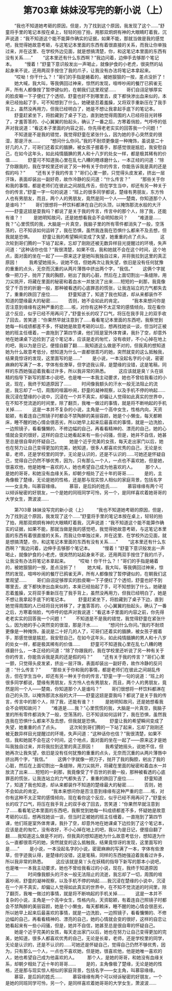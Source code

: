 # 　　第703章 妹妹没写完的新小说（上）
　　“我也不知道她考砸的原因，但是，为了找到这个原因，我发现了这个……”舒童将手里的笔记本按在桌上，轻轻的拍了拍，用那双炯炯有神的大眼睛盯着我，沉声说道：“我不知道这个能不能算作确实的证据，如果不能，那就当做是我的感觉吧，我觉得她故意考砸，与这笔记本里面的东西有着很直接的关系，而我让你单独过来，并在这里、在学校外边见面，就是想搞清楚，你，和这笔记本里面的东西有没有关系……”
　　“这本里还有什么东西啊？”我边问着，边伸手去够那个笔记本。
　　“慢着！”舒童下意识般发出一声喝止，就像护食的小老虎，很突然的站起身来不说，还用两双手按住了我的爪子，让我没有办法将笔记本拿起来。
　　“哎呦！你干什么？！”哥们的手指是蜷着的，被她狠狠的一按，差点没折了！
　　她大喊，我大叫，等我俩回过神来，惊然的发现，喧哗吵闹的餐厅已鸦雀无声，所有人都像按了暂停键似的，在朝我们这里观望……
　　哥们自诩足够厚实的脸皮唰一下子便红了个透彻，舒童也好不到哪里去，皮下都快渗出血来似的，本来已经抬起了手，可不知想到了什么，她硬是忍着羞臊，又将双手重新压在了我手背上，虽然没再用力，但我已经明白了，她是不想让我拿起手底下的笔记本。
　　舒童赶紧坐下，将脸藏到了桌子下边，直到她觉得周围的人已经将目光转移了，才羞答答的、小心翼翼的抬起头，确认了一番之后，方寒着俏脸，气呼呼的低声对我说道：“看这本子里面的内容之前，你先得老老实实的回答我一个问题！”
　　不知道是不是我的错觉，我觉得舒童在紧张什么，因为她的手心突然变的很湿，那是汗水……
　　“想问什么你问。”我的不耐烦更像是一种掩饰，虽说是二十好几的人了，可哥们还着实的腼腆，被女孩子握着手，那感觉很是尴尬，我安慰自己，在如今这年头，如此纯情腼腆的男人和十八岁的处女一样，都是极其稀有的价值……
　　舒童可不知道我心里在乱七八糟的瞎琢磨什么，一本正经的问道：“除了你跟我的，我在学校里还听说了另一种有关于你的传言，你能告诉我是真的还是假的吗？”
　　“还有关于我的传言？”哥们心里一颤，只觉得头皮发紧，挤出一层汗珠，表面却装出一副好奇，故作冷静的反问道：“什么传言？”
　　“那些关于你和我的事情，都是老师们在彼此之间胡乱传舌，但在学生当中，却还有另一种关于你的传言，”舒童一字一句的说道：“班上的很多同学都说，楚缘有男朋友，东方怜人也有男朋友，而且，两个人的男朋友，竟然是同一个人——楚南，你知道那个人是谁吗？”
　　哥们很想将一杯饮料都淋在自己的头顶，以掩饰那流水般的大汗——舒童这妞是耍我吗？都说了是关于我的传言，传言中的那个人，除了我，还能有谁？！
　　是她明知故问，还是她想看我会不会明知故问？
　　“难道是……我？”心里慌慌的我，大脑是一片真空，我脑子里的所有零件都消失了一般，空荡荡的，已不知该如何运转了，我在恐惧，虽然我连我在恐惧什么都来不及去想，但我就是恐惧。
　　舒童让我的希望瞬间变成了失望，她重重的点了点头。
　　这次轮到哥们腾的一下站了起来，忘却了刚刚还被无数异样目光提醒过的环境，失声问道：“这种话你也信？”我很清楚，如果不信，我和她就不会在这个时间，这个地点，面对面的坐在一起了——原来这才是她叫我独自过来，并将我拉到这里的真正原因！
　　我希望她摇头，说她不信，但她再次让我失望，依旧是没有任何犹豫的重重的点头，无奈而沉重的从两片薄唇中挤出两个字，“我信。”
　　这俩个字就像一把刀子，抛开了我的胸腔，剜出了我的心脏，然后在上面切割出一条缝隙，用刀尖挑开，将藏在里面的秘密和着血水一并放流了出来……短短的一刹那，我竟像受了千百世的折磨一般，那种被看透的心底罪恶的慌张，让我连站立的力气都失去了，重重的跌回了座位……
　　舒童知道了，知道了我也知道，却从来都装作不知道的楚缘最大的秘密……
　　否则，她不会如此的肯定。
　　“我本来想问你是否注意到缘缘有这种严重的恋……咳，对你有这种不太正常的感情倾向，现在看你这个反应，似乎已经不用再问了，”舒童长长的叹了口气，将压在我手背上的双手收了回去，苦笑道：“你果然早就注意到了……看看笔记本里面的东西吧，我察觉到她每一科成绩都差不多，怀疑她是故意考砸的以后，想再找她谈一谈，但当时正被她的班主任缠着，一直拖到了第四节课，他们班是室外体育课，我扑了空，却意外地在她课桌下边捡到了这个笔记本，应该是走的匆忙，没有收好，不小心掉在地上的吧，我以为是日记，便擅自翻了翻……我知道这么做是不对的，但我真的想知道她为什么故意考低分，想知道为什么一直都很乖巧的她，突然就变的这么抵触我，结果竟惊讶的发现，这里面写的是……”
　　是小说，一本没起名字的小说，密密麻麻的写满了一本，字体有些潦草，但字迹我认得，是楚缘的没错，这是笔稿，同样的东西她强迫着我看过许多，所以我非常的熟悉。
　　这应该就是臭丫头在妖精的指导下新写的那本小说吧，也是唯一一本我主动要求，她也不曾给我看过的小说，现在，我终于知道原因了……
　　时间像我额头的汗水一般无法阻止的流逝，我忘却了一切，周围的喧嚣吵闹，舒童的凝神观察，以及手机不停的响起……我沉浸在楚缘的小说中，沉浸在一个并不真实，却偏让人觉得如此真实的世界中，在不知不觉流逝的时间里，除了翻页，我唯一做过的事情，就是将不断响起的手机关掉……
　　这是一本并不复杂的小说，主角是一个高中女生，性格内向，天资聪颖，有着连自己照镜子时都会不禁陶醉的美丽容颜，她是个小懒虫，每天都赖床，睡不醒的她心情会很恶劣，所以她早上起来后最喜欢的事情，就是一边洗脸，一边照镜子，看看慵懒的、不修边幅的自己，再看看精神的、漂亮的自己，她的心情就会变的很好，这样的自恋让她看起来有一些小闷骚，但是，她并不自信，她甚至总是很自卑的怀疑自己。
　　她是个近乎完美的女孩，每天走出家门以后，她也在努力让自己变得更加的完美，她知道，很多人都喜欢优秀的自己，无论是长辈，老师，还是学校里的同学，无论是认识的，还是不认识的……可她还是怀疑自己，觉得自己仍然不够优秀，因为，只有那么一个人，一点也不喜欢她，但是她，很喜欢他，他是她唯一喜欢的人，她也希望自己成为他喜欢的人。
　　那个人，是她的哥哥，和她没有血缘关系，却朝夕相处了近十年的哥哥……
　　是的，主角像极了楚缘，无论是她的性格，还是那与现实惊人相似的家庭背景，包括名字——女主角，叫慕容缘缘。
　　慕容，是后妈的姓氏……
　　慕容缘缘有两个可以倾诉秘密的好朋友，一个是她的同班同学可怜，另一个，是同样喜欢着她哥哥的大学女生，萧波波……

　　第703章 妹妹没写完的新小说（上）
　　“我也不知道她考砸的原因，但是，为了找到这个原因，我发现了这个……”舒童将手里的笔记本按在桌上，轻轻的拍了拍，用那双炯炯有神的大眼睛盯着我，沉声说道：“我不知道这个能不能算作确实的证据，如果不能，那就当做是我的感觉吧，我觉得她故意考砸，与这笔记本里面的东西有着很直接的关系，而我让你单独过来，并在这里、在学校外边见面，就是想搞清楚，你，和这笔记本里面的东西有没有关系……”
　　“这本里还有什么东西啊？”我边问着，边伸手去够那个笔记本。
　　“慢着！”舒童下意识般发出一声喝止，就像护食的小老虎，很突然的站起身来不说，还用两双手按住了我的爪子，让我没有办法将笔记本拿起来。
　　“哎呦！你干什么？！”哥们的手指是蜷着的，被她狠狠的一按，差点没折了！
　　她大喊，我大叫，等我俩回过神来，惊然的发现，喧哗吵闹的餐厅已鸦雀无声，所有人都像按了暂停键似的，在朝我们这里观望……
　　哥们自诩足够厚实的脸皮唰一下子便红了个透彻，舒童也好不到哪里去，皮下都快渗出血来似的，本来已经抬起了手，可不知想到了什么，她硬是忍着羞臊，又将双手重新压在了我手背上，虽然没再用力，但我已经明白了，她是不想让我拿起手底下的笔记本。
　　舒童赶紧坐下，将脸藏到了桌子下边，直到她觉得周围的人已经将目光转移了，才羞答答的、小心翼翼的抬起头，确认了一番之后，方寒着俏脸，气呼呼的低声对我说道：“看这本子里面的内容之前，你先得老老实实的回答我一个问题！”
　　不知道是不是我的错觉，我觉得舒童在紧张什么，因为她的手心突然变的很湿，那是汗水……
　　“想问什么你问。”我的不耐烦更像是一种掩饰，虽说是二十好几的人了，可哥们还着实的腼腆，被女孩子握着手，那感觉很是尴尬，我安慰自己，在如今这年头，如此纯情腼腆的男人和十八岁的处女一样，都是极其稀有的价值……
　　舒童可不知道我心里在乱七八糟的瞎琢磨什么，一本正经的问道：“除了你跟我的，我在学校里还听说了另一种有关于你的传言，你能告诉我是真的还是假的吗？”
　　“还有关于我的传言？”哥们心里一颤，只觉得头皮发紧，挤出一层汗珠，表面却装出一副好奇，故作冷静的反问道：“什么传言？”
　　“那些关于你和我的事情，都是老师们在彼此之间胡乱传舌，但在学生当中，却还有另一种关于你的传言，”舒童一字一句的说道：“班上的很多同学都说，楚缘有男朋友，东方怜人也有男朋友，而且，两个人的男朋友，竟然是同一个人——楚南，你知道那个人是谁吗？”
　　哥们很想将一杯饮料都淋在自己的头顶，以掩饰那流水般的大汗——舒童这妞是耍我吗？都说了是关于我的传言，传言中的那个人，除了我，还能有谁？！
　　是她明知故问，还是她想看我会不会明知故问？
　　“难道是……我？”心里慌慌的我，大脑是一片真空，我脑子里的所有零件都消失了一般，空荡荡的，已不知该如何运转了，我在恐惧，虽然我连我在恐惧什么都来不及去想，但我就是恐惧。
　　舒童让我的希望瞬间变成了失望，她重重的点了点头。
　　这次轮到哥们腾的一下站了起来，忘却了刚刚还被无数异样目光提醒过的环境，失声问道：“这种话你也信？”我很清楚，如果不信，我和她就不会在这个时间，这个地点，面对面的坐在一起了——原来这才是她叫我独自过来，并将我拉到这里的真正原因！
　　我希望她摇头，说她不信，但她再次让我失望，依旧是没有任何犹豫的重重的点头，无奈而沉重的从两片薄唇中挤出两个字，“我信。”
　　这俩个字就像一把刀子，抛开了我的胸腔，剜出了我的心脏，然后在上面切割出一条缝隙，用刀尖挑开，将藏在里面的秘密和着血水一并放流了出来……短短的一刹那，我竟像受了千百世的折磨一般，那种被看透的心底罪恶的慌张，让我连站立的力气都失去了，重重的跌回了座位……
　　舒童知道了，知道了我也知道，却从来都装作不知道的楚缘最大的秘密……
　　否则，她不会如此的肯定。
　　“我本来想问你是否注意到缘缘有这种严重的恋……咳，对你有这种不太正常的感情倾向，现在看你这个反应，似乎已经不用再问了，”舒童长长的叹了口气，将压在我手背上的双手收了回去，苦笑道：“你果然早就注意到了……看看笔记本里面的东西吧，我察觉到她每一科成绩都差不多，怀疑她是故意考砸的以后，想再找她谈一谈，但当时正被她的班主任缠着，一直拖到了第四节课，他们班是室外体育课，我扑了空，却意外地在她课桌下边捡到了这个笔记本，应该是走的匆忙，没有收好，不小心掉在地上的吧，我以为是日记，便擅自翻了翻……我知道这么做是不对的，但我真的想知道她为什么故意考低分，想知道为什么一直都很乖巧的她，突然就变的这么抵触我，结果竟惊讶的发现，这里面写的是……”
　　是小说，一本没起名字的小说，密密麻麻的写满了一本，字体有些潦草，但字迹我认得，是楚缘的没错，这是笔稿，同样的东西她强迫着我看过许多，所以我非常的熟悉。
　　这应该就是臭丫头在妖精的指导下新写的那本小说吧，也是唯一一本我主动要求，她也不曾给我看过的小说，现在，我终于知道原因了……
　　时间像我额头的汗水一般无法阻止的流逝，我忘却了一切，周围的喧嚣吵闹，舒童的凝神观察，以及手机不停的响起……我沉浸在楚缘的小说中，沉浸在一个并不真实，却偏让人觉得如此真实的世界中，在不知不觉流逝的时间里，除了翻页，我唯一做过的事情，就是将不断响起的手机关掉……
　　这是一本并不复杂的小说，主角是一个高中女生，性格内向，天资聪颖，有着连自己照镜子时都会不禁陶醉的美丽容颜，她是个小懒虫，每天都赖床，睡不醒的她心情会很恶劣，所以她早上起来后最喜欢的事情，就是一边洗脸，一边照镜子，看看慵懒的、不修边幅的自己，再看看精神的、漂亮的自己，她的心情就会变的很好，这样的自恋让她看起来有一些小闷骚，但是，她并不自信，她甚至总是很自卑的怀疑自己。
　　她是个近乎完美的女孩，每天走出家门以后，她也在努力让自己变得更加的完美，她知道，很多人都喜欢优秀的自己，无论是长辈，老师，还是学校里的同学，无论是认识的，还是不认识的……可她还是怀疑自己，觉得自己仍然不够优秀，因为，只有那么一个人，一点也不喜欢她，但是她，很喜欢他，他是她唯一喜欢的人，她也希望自己成为他喜欢的人。
　　那个人，是她的哥哥，和她没有血缘关系，却朝夕相处了近十年的哥哥……
　　是的，主角像极了楚缘，无论是她的性格，还是那与现实惊人相似的家庭背景，包括名字——女主角，叫慕容缘缘。
　　慕容，是后妈的姓氏……
　　慕容缘缘有两个可以倾诉秘密的好朋友，一个是她的同班同学可怜，另一个，是同样喜欢着她哥哥的大学女生，萧波波……
